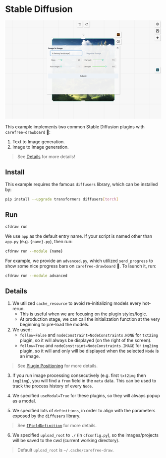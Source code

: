 # Stable Diffusion

![Stable Diffusion](../assets/stable-diffusion.png)

This example implements two common Stable Diffusion plugins with `carefree-drawboard` 🎨:
1. Text to Image generation.
2. Image to Image generation.

> See [Details](#Details) for more details!

## Install

This example requires the famous `diffusers` library, which can be installed by:

```bash
pip install --upgrade transformers diffusers[torch]
```

## Run

```bash
cfdraw run
```

We use `app` as the default entry name. If your script is named other than `app.py` (e.g. `{name}.py`), then run:

```bash
cfdraw run --module {name}
```

For example, we provide an `advanced.py`, which utilized `send_progress` to show some nice progress bars on `carefree-drawboard` 🎨. To launch it, run:

```bash
cfdraw run --module advanced
```

## Details

1. We utilized `cache_resource` to avoid re-initializing models every hot-rerun.
   * This is useful when we are focusing on the plugin styles/logic.
   * At production stage, we can call the initialization function at the very beginning to pre-load the models.
2. We used:
   * `follow=False` and `nodeConstraint=NodeConstraints.NONE` for `txt2img` plugin, so it will always be displayed (on the right of the screen).
   * `follow=True` and `nodeConstraint=NodeConstraints.IMAGE` for `img2img` plugin, so it will and only will be displayed when the selected `Node` is an image.

> See [Plugin Positioning](https://github.com/carefree0910/carefree-drawboard/wiki/Plugin-Positioning) for more details.

3. If you run image processing consecutively (e.g. first `txt2img` then `img2img`), you will find a `from` field in the `meta` data. This can be used to track the process history of every `Node`.

4. We specified `useModal=True` for these plugins, so they will always popup as a modal.

5. We specified lots of `definitions`, in order to align with the parameters exposed by the `diffusers` library.

> See [`IFieldDefinition`](https://github.com/carefree0910/carefree-drawboard/wiki/PythonFieldsPlugin#ifielddefinition) for more details.

6. We specified `upload_root` to `./` (in `cfconfig.py`), so the images/projects will be saved to the cwd (current working directory).

> Default `upload_root` is `~/.cache/carefree-draw`.
